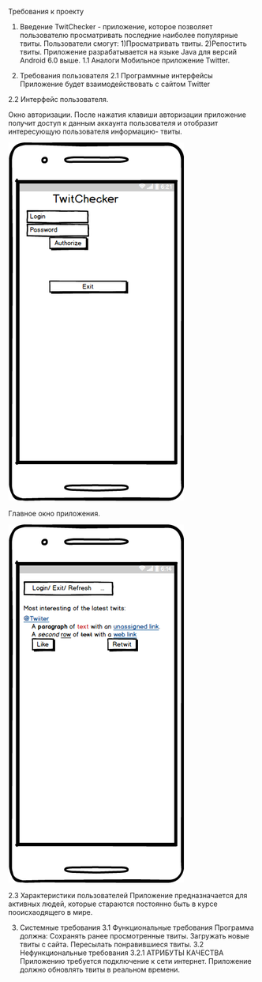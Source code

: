 Требования к проекту
1. Введение
TwitChecker - приложение, которое позволяет пользователю просматривать последние наиболее популярные твиты.
Пользователи смогут:
1)Просматривать твиты.
2)Репостить твиты.
Приложение разрабатывается на языке Java для версий Android 6.0  выше.
1.1 Аналоги
Мобильное приложение Twitter.

2. Требования пользователя
2.1 Программные интерфейсы
Приложение будет взаимодействовать с сайтом Twitter

2.2 Интерфейс пользователя.

Окно авторизации.
После нажатия клавиши авторизации приложение получит доступ к данным аккаунта пользователя и отобразит интересующую пользователя информацию- твиты.

![](https://github.com/VladislavMarkovskiy630501/TwitChecker/blob/master/Mocups/New%20Mockup%202_2.png)

Главное окно приложения.

![](https://github.com/VladislavMarkovskiy630501/TwitChecker/blob/master/Mocups/New%20Mockup%202.png)

2.3 Характеристики пользователей
Приложение предназначается для активных людей, которые стараются постоянно быть в курсе пооисхаодящего в мире.

3. Системные требования
3.1 Функциональные требования
Программа должна:
Сохранять ранее просмотренные твиты.
Загружать новые твиты с сайта.
Пересылать понравившиеся твиты.
3.2 Нефункциональные требования
3.2.1 АТРИБУТЫ КАЧЕСТВА
Приложению требуется подключение к сети интернет.
Приложение должно обновлять твиты в реальном времени.

